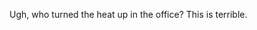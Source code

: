 <!--
id: 557271835
link: http://kevinisom.info/post/557271835/ugh-who-turned-the-heat-up-in-the-office-this-is
slug: ugh-who-turned-the-heat-up-in-the-office-this-is
date: Thu Apr 29 2010 14:03:18 GMT+1200 (NZST)
raw: {"blog_name":"kevinisom","id":557271835,"post_url":"http://kevinisom.info/post/557271835/ugh-who-turned-the-heat-up-in-the-office-this-is","slug":"ugh-who-turned-the-heat-up-in-the-office-this-is","type":"text","date":"2010-04-29 02:03:18 GMT","timestamp":1272506598,"state":"published","format":"html","reblog_key":"YnRIl4M7","tags":[],"short_url":"http://tmblr.co/Zw68YyXDqiR","highlighted":[],"feed_item":"http://twitter.com/kev_nz/statuses/13041724635","from_feed_id":"650289","note_count":0,"title":null,"body":"<p>Ugh, who turned the heat up in the office? This is terrible.</p>"}
publish: 2010-04-029
tags: 
title: null
-->


Ugh, who turned the heat up in the office? This is terrible.


